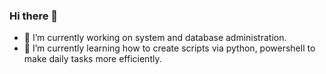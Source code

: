 ### Hi there 👋

 - 🔭 I’m currently working on system and database administration.
 - 🌱 I’m currently learning how to create scripts via python, powershell to make daily tasks more efficiently.


<!--
**VCNTQA/VCNTQA** is a ✨ _special_ ✨ repository because its `README.md` (this file) appears on your GitHub profile.

Here are some ideas to get you started:

- 🔭 I’m currently working on ...
- 🌱 I’m currently learning ...
- 👯 I’m looking to collaborate on ...
- 🤔 I’m looking for help with ...
- 💬 Ask me about ...
- 📫 How to reach me: ...
- 😄 Pronouns: ...
- ⚡ Fun fact: ...
-->
